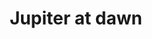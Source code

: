 ---
title: "Jupiter at dawn"
type: Planet
tags: [jupiter]
description: "This is a capture of Jupiter taken at dawn with multiple filters."
image: assets/images/gallery/jupiter-celestron/thumb.jpg
telescope: Celestron EdgeHD 9.25
length: "5000mm"
aperture: "235mm"
folder: jupiter-celestron
group: jupiter
exposure: 0.02s
lights: 3000
sessions: 1
firstCapture: 2022-06-06 
lastCapture:
noannotations: true
---